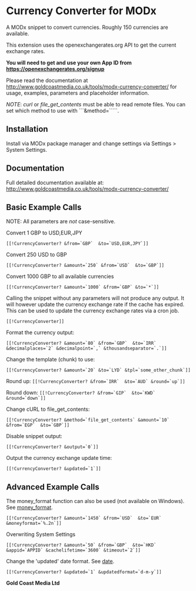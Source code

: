 Currency Converter for MODx
========================

A MODx snippet to convert currencies. Roughly 150 currencies are available.

This extension uses the openexchangerates.org API to get the current exchange rates. 

**You will need to get and use your own App ID from https://openexchangerates.org/signup**

Please read the documentation at http://www.goldcoastmedia.co.uk/tools/modx-currency-converter/
for usage, examples, parameters and placeholder information.

*NOTE*: *curl* or *file_get_contents* must be able to read remote files. You
can set which method to use with ```&method=`````.

Installation
-----------
Install via MODx package manager and change settings via Settings > System Settings.

Documentation
------------
Full detailed documentation available at:
http://www.goldcoastmedia.co.uk/tools/modx-currency-converter/

Basic Example Calls
-------------------
NOTE: All parameters are *not* case-sensitive.

Convert 1 GBP to USD,EUR,JPY

```[[!CurrencyConverter? &from=`GBP`  &to=`USD,EUR,JPY`]]```

Convert 250 USD to GBP

```[[!CurrencyConverter? &amount=`250` &from=`USD`  &to=`GBP`]]```

Convert 1000 GBP to all available currencies

```[[!CurrencyConverter? &amount=`1000` &from=`GBP` &to=`*`]]```

Calling the snippet without any parameters will not produce any output. It will however update the 
currency exchange rate if the cache has expired. This can be used to update the currency exchange
rates via a cron job.

```[[!CurrencyConverter]]```

Format the currency output:

```[[!CurrencyConverter? &amount=`80` &from=`GBP`  &to=`IRR` &decimalplaces=`2` &decimalpoint=`,` &thousandseparator=`.`]]```

Change the template (chunk) to use:

```[[!CurrencyConverter? &amount=`20` &to=`LYD` &tpl=`some_other_chunk`]]```

Round up:
```[[!CurrencyConverter? &from=`IRR`  &to=`AUD` &round=`up`]]```

Round down:
```[[!CurrencyConverter? &from=`GIP`  &to=`KWD` &round=`down`]]```

Change cURL to file_get_contents:

```[[!CurrencyConverter? &method=`file_get_contents` &amount=`10` &from=`EGP`  &to=`GBP`]]```

Disable snippet output:

```[[!CurrencyConverter? &output=`0`]]```

Output the currency exchange update time:

```[[!CurrencyConverter? &updated=`1`]]```


Advanced Example Calls
-----------------------

The money_format function can also be used (not available on Windows). See [money_format](http://php.net/manual/en/function.money-format.php).

```[[!CurrencyConverter? &amount=`1450` &from=`USD`  &to=`EUR` &moneyformat=`%.2n`]]```

Overwriting System Settings

```[[!CurrencyConverter? &amount=`50` &from=`GBP`  &to=`HKD` &appid=`APPID` &cachelifetime=`3600` &timeout=`2`]]```

Change the 'updated' date format. See [date](http://php.net/manual/en/function.date.php).

```[[!CurrencyConverter? &updated=`1` &updatedformat=`d-m-y`]]```


**Gold Coast Media Ltd**
